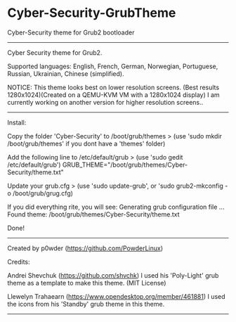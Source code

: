 # Cyber-Security-GrubTheme
Cyber-Security theme for Grub2 bootloader

____________________________________________________________________________

Cyber Security theme for Grub2.


Supported languages: English, French, German, Norwegian, Portuguese, Russian, Ukrainian, Chinese (simplified).


NOTICE: This theme looks best on lower resolution screens.
(Best results 1280x1024)(Created on a QEMU-KVM VM with a 1280x1024 display)
I am currently working on another version for higher resolution screens..

____________________________________________________________________________

Install:

Copy the folder 'Cyber-Security' to /boot/grub/themes >
(use 'sudo mkdir /boot/grub/themes' if you dont have a 'themes' folder)

Add the following line to /etc/default/grub >
(use 'sudo gedit /etc/default/grub')
GRUB_THEME="/boot/grub/themes/Cyber-Security/theme.txt"

Update your grub.cfg >
(use 'sudo update-grub', or 'sudo grub2-mkconfig -o /boot/grub/grug.cfg)

If you did everything rite, you will see:
Generating grub configuration file ...
Found theme: /boot/grub/themes/Cyber-Security/theme.txt

Done!

____________________________________________________________________________

Created by p0wder (https://github.com/PowderLinux)


Credits:

Andrei Shevchuk (https://github.com/shvchk)
I used his 'Poly-Light' grub theme as a template to make this theme.
(MIT License)

Llewelyn Trahaearn (https://www.opendesktop.org/member/461881)
I used the icons from his 'Standby' grub theme in this theme.

____________________________________________________________________________
